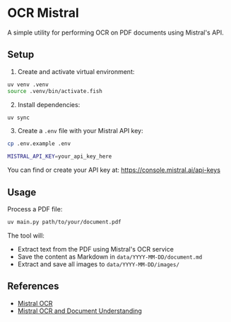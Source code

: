 # OCR Mistral

A simple utility for performing OCR on PDF documents using Mistral's API.

## Setup

1. Create and activate virtual environment:
```bash
uv venv .venv
source .venv/bin/activate.fish
```

2. Install dependencies:
```bash
uv sync
```

3. Create a `.env` file with your Mistral API key:
```bash
cp .env.example .env
```

```bash
MISTRAL_API_KEY=your_api_key_here
```

You can find or create your API key at: https://console.mistral.ai/api-keys

## Usage

Process a PDF file:
```bash
uv main.py path/to/your/document.pdf
```

The tool will:
- Extract text from the PDF using Mistral's OCR service
- Save the content as Markdown in `data/YYYY-MM-DD/document.md`
- Extract and save all images to `data/YYYY-MM-DD/images/` 

## References

- [Mistral OCR](https://mistral.ai/news/mistral-ocr)
- [Mistral OCR and Document Understanding](https://docs.mistral.ai/capabilities/document/)
